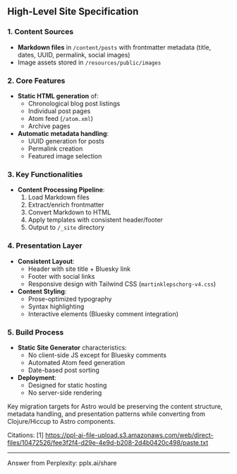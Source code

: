 ## High-Level Site Specification

### 1. **Content Sources**
- **Markdown files** in `/content/posts` with frontmatter metadata (title, dates, UUID, permalink, social images)
- Image assets stored in `/resources/public/images`

### 2. Core Features
- **Static HTML generation** of:
  - Chronological blog post listings
  - Individual post pages
  - Atom feed (`/atom.xml`)
  - Archive pages
- **Automatic metadata handling**:
  - UUID generation for posts
  - Permalink creation
  - Featured image selection

### 3. Key Functionalities
- **Content Processing Pipeline**:
  1. Load Markdown files
  2. Extract/enrich frontmatter
  3. Convert Markdown to HTML
  4. Apply templates with consistent header/footer
  5. Output to `/_site` directory

### 4. Presentation Layer
- **Consistent Layout**:
  - Header with site title + Bluesky link
  - Footer with social links
  - Responsive design with Tailwind CSS (`martinklepschorg-v4.css`)
- **Content Styling**:
  - Prose-optimized typography
  - Syntax highlighting
  - Interactive elements (Bluesky comment integration)

### 5. Build Process
- **Static Site Generator** characteristics:
  - No client-side JS except for Bluesky comments
  - Automated Atom feed generation
  - Date-based post sorting
- **Deployment**:
  - Designed for static hosting
  - No server-side rendering

Key migration targets for Astro would be preserving the content structure, metadata handling, and presentation patterns while converting from Clojure/Hiccup to Astro components.

Citations:
[1] https://ppl-ai-file-upload.s3.amazonaws.com/web/direct-files/10472526/fee3f2f4-d29e-4e9d-b208-2d4b0420c498/paste.txt

---
Answer from Perplexity: pplx.ai/share

